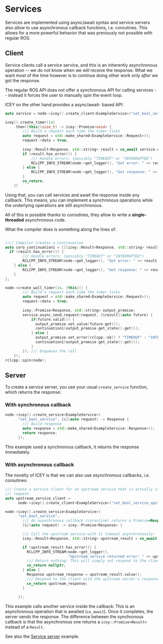 # Services 

Services are implemented using async/await syntax and service servers also allow to use asynchronous callback functions,  i.e. coroutines. 
This allows for a more powerful  behavior that was previously not possible with regular ROS.


## Client 

Service clients call a service service, and this is an inherently asynchronous operation -- we do not know when we will receive the response. 
What we want most of the time however is to continue doing other work only *after* we got the response. 

The regular ROS API does not offer a synchronous API for calling services -- instead it forces the user to manually spin the event loop. 

ICEY on the other hand provides a async/await- based API: 

```cpp
auto service = node->icey().create_client<ExampleService>("set_bool_service");

icey().create_timer(1s)
    .then([this](size_t) -> icey::Promise<void> {
        /// Build a request each time the timer ticks
        auto request = std::make_shared<ExampleService::Request>();
        request->data = true;
        
        icey::Result<Response, std::string> result = co_await service.call(request, 1s);
        if (result.has_error()) {
            /// Handle errors: (possibly "TIMEOUT" or "INTERRUPTED")
            RCLCPP_INFO_STREAM(node->get_logger(), "Got error: " << result.error());
        } else {
            RCLCPP_INFO_STREAM(node->get_logger(), "Got response: " << result.value()->success);
        }
        co_return;
    })
```

Using that, you can call services and await the response inside any callback. This means, you can implement a synchronous operations while the underlying operations are still asynchronous. 

All of this is possible thanks to coroutines, they allow to write a __single-threaded__ asynchronous code. 


What the compiler does is something along the lines of: 

```cpp
          
//// Compiler creates a continuation
auto coro_continuation1 = [](icey::Result<Response, std::string> result) {
  if (result.has_error()) {
        /// Handle errors: (possibly "TIMEOUT" or "INTERRUPTED")
        RCLCPP_INFO_STREAM(node->get_logger(), "Got error: " << result.error());
    } else {
        RCLCPP_INFO_STREAM(node->get_logger(), "Got response: " << result.value()->success);
    }
};

node->create_wall_timer(1s, [this]() {
        /// Build a request each time the timer ticks
        auto request = std::make_shared<ExampleService::Request>();
        request->data = true;
        
        icey::Promise<Response, std::string> output_promise;                  /// <-- Compiler constructs the output promise
        service.async_send_request(request, [&result](auto future) {          /// <--- ICEY code
            if(future.valid()) {
              output_promise.set_value(future.get()); 
              continuation1(output_promise.get_state().get());
            } else {
              output_promise.set_error(rclcpp::ok() ? "TIMEOUT" : "INTERRUPTED");
              continuation1(output_promise.get_state().get());
            }
        }); /// Enqueues the call
    });
rclcpp::spin(node);
```


## Server 

To create a service server, you use your usual `create_service` function, which returns the response: 

### With synchronous callback
```cpp
node->icey().create_service<ExampleService>(
      "set_bool_service", [&](auto request) -> Response {
        /// Build response 
        auto response = std::make_shared<ExampleService::Response>();
        return response;
      });
```

This example used a synchronous callback, it returns the response immediately.

### With asynchronous callback

The novelty of ICEY is that we can also use *asynchronous* callbacks, i.e. coroutines:

```cpp
/// Create a service client for an upstream service that is actually capable of answering the
/// request.
auto upstream_service_client =
      node->icey().create_client<ExampleService>("set_bool_service_upstream");

node->icey().create_service<ExampleService>(
      "set_bool_service", 
        /// An asynchronous callback (coroutine) returns a Promise<Response>:
        [&](auto request) -> icey::Promise<Response> {

        /// Call the upstream service with 1s timeout asynchronously:
        icey::Result<Response, std::string> upstream_result = co_await upstream_service_client.call(request, 1s);

        if (upstream_result.has_error()) {
          RCLCPP_INFO_STREAM(node->get_logger(),
                             "Upstream service returned error: " << upstream_result.error());
          /// Return nothing: This will simply not respond to the client, leading to a timeout
          co_return nullptr;
        } else {
          Response upstream_response = upstream_result.value();
          /// Respond to the client with the upstream server's response:
          co_return upstream_response;
        }
        
      });
```
This example calls another service inside the callback: This is an asynchronous operation that is awaited (`co_await`). Once it completes, the server sends the response. 
The difference between the synchronous callback is that the asynchronous one returns a `icey::Promise<Result>` instead of a `Result`. 

See also the [Service server](../../icey_examples/src/service_server_async_await.cpp) example.
